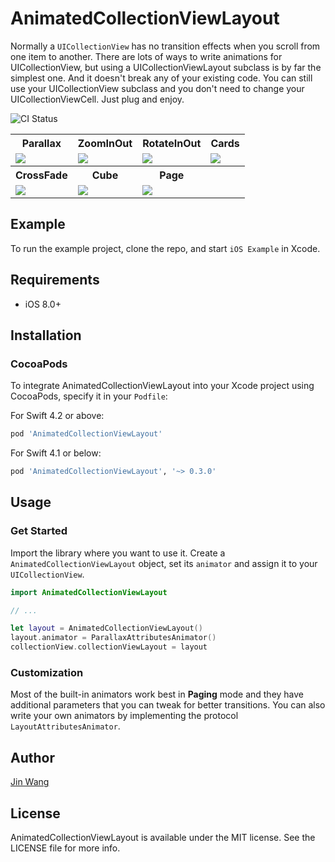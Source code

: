 # AnimatedCollectionViewLayout

Normally a `UICollectionView` has no transition effects when you scroll from one item to another. There are lots of ways to write animations for UICollectionView, but using a UICollectionViewLayout subclass is by far the simplest one. And it doesn't break any of your existing code. You can still use your UICollectionView subclass and you don't need to change your UICollectionViewCell. Just plug and enjoy.

![CI Status](https://travis-ci.org/KelvinJin/AnimatedCollectionViewLayout.svg?branch=master)

<table>
<tr>
<th>Parallax</th>
<th>ZoomInOut</th>
<th>RotateInOut</th>
<th>Cards</th>
</tr>
<tr>
<td><img src="http://i.imgur.com/v8JuRYj.gif"/></td>
<td><img src="http://i.imgur.com/lLooXQ7.gif"/></td>
<td><img src="http://i.imgur.com/lCNh5mg.gif"/></td>
<td><img src="http://i.imgur.com/joA1emB.gif"/></td>
</tr>
<tr>
<th>CrossFade</th>
<th>Cube</th>
<th>Page</th>
<th></th>
</tr>
<tr>
<td><img src="http://i.imgur.com/U1hOKYo.gif"/></td>
<td><img src="http://i.imgur.com/897mcdm.gif"/></td>
<td><img src="http://i.imgur.com/HRcvRIV.gif"/></td>
<td></td>
</tr>
</table>

## Example

To run the example project, clone the repo, and start `iOS Example` in Xcode.

## Requirements

- iOS 8.0+

## Installation

### CocoaPods

To integrate AnimatedCollectionViewLayout into your Xcode project using CocoaPods, specify it in your `Podfile`:

For Swift 4.2 or above:

```ruby
pod 'AnimatedCollectionViewLayout'
```

For Swift 4.1 or below:

```ruby
pod 'AnimatedCollectionViewLayout', '~> 0.3.0'
```

## Usage

### Get Started

Import the library where you want to use it. Create a `AnimatedCollectionViewLayout` object, set its `animator` and assign it to your `UICollectionView`.

```swift
import AnimatedCollectionViewLayout

// ...

let layout = AnimatedCollectionViewLayout()
layout.animator = ParallaxAttributesAnimator()
collectionView.collectionViewLayout = layout
```

### Customization

Most of the built-in animators work best in **Paging** mode and they have additional parameters that you can tweak for better transitions.
You can also write your own animators by implementing the protocol `LayoutAttributesAnimator`.

## Author

[Jin Wang](https://twitter.com/jinw1990)


## License

AnimatedCollectionViewLayout is available under the MIT license. See the LICENSE file for more info.
